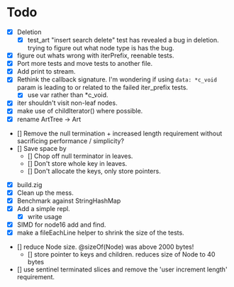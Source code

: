# Todo
- [x] Deletion
  - [x] test_art "insert search delete" test has revealed a bug in deletion. trying to figure out what node type is has the bug.
- [x] figure out whats wrong with iterPrefix, reenable tests.
- [x] Port more tests and move tests to another file. 
- [x] Add print to stream.
- [x] Rethink the callback signature.  I'm wondering if using `data: *c_void` param is leading to or related to the failed iter_prefix tests. 
  - [x] use var rather than *c_void.
- [x] iter shouldn't visit non-leaf nodes.
- [x] make use of childIterator() where possible.
- [x] rename ArtTree -> Art
- [] Remove the null termination + increased length requirement without sacrificing performance / simplicity?
- [] Save space by
  - [] Chop off null terminator in leaves.
  - [] Don't store whole key in leaves. 
  - [] Don't allocate the keys, only store pointers.
- [x] build.zig
- [x] Clean up the mess. 
- [x] Benchmark against StringHashMap
- [x] Add a simple repl.
  - [x] write usage
- [x] SIMD for node16 add and find.
- [x] make a fileEachLine helper to shrink the size of the tests.
- [] reduce Node size.  @sizeOf(Node) was above 2000 bytes!
  - [] store pointer to keys and children. reduces size of Node to 40 bytes
- [] use sentinel terminated slices and remove the 'user increment length' requirement. 